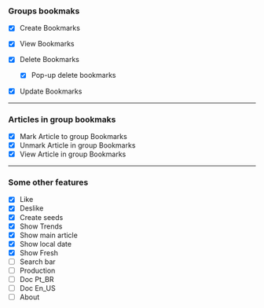 ### Groups bookmaks

- [x] Create Bookmarks
- [x] View Bookmarks
- [x] Delete Bookmarks

  - [x] Pop-up delete bookmarks

- [x] Update Bookmarks

---

### Articles in group bookmaks

- [x] Mark Article to group Bookmarks
- [x] Unmark Article in group Bookmarks
- [x] View Article in group Bookmarks

---

### Some other features

- [x] Like
- [x] Deslike
- [x] Create seeds
- [x] Show Trends
- [x] Show main article
- [x] Show local date
- [x] Show Fresh
- [ ] Search bar
- [ ] Production
- [ ] Doc Pt_BR
- [ ] Doc En_US
- [ ] About
